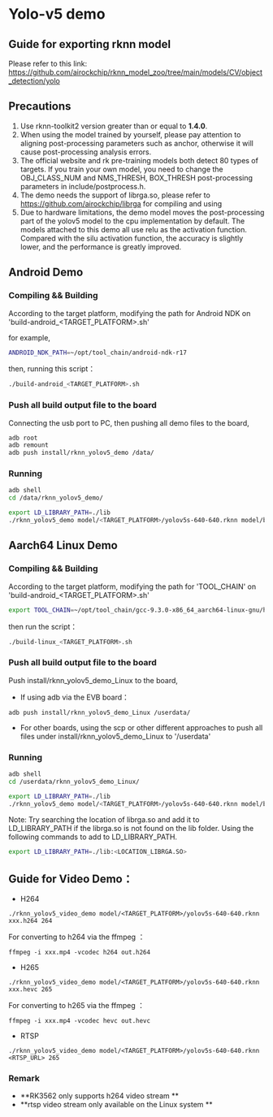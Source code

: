 # Yolo-v5 demo

## Guide for exporting rknn model

Please refer to this link:  https://github.com/airockchip/rknn_model_zoo/tree/main/models/CV/object_detection/yolo

## Precautions

1. Use rknn-toolkit2 version greater than or equal to **1.4.0**.
2. When using the model trained by yourself, please pay attention to aligning post-processing parameters such as anchor, otherwise it will cause post-processing analysis errors.
3. The official website and rk pre-training models both detect 80 types of targets. If you train your own model, you need to change the OBJ_CLASS_NUM and NMS_THRESH, BOX_THRESH post-processing parameters in include/postprocess.h.
4. The demo needs the support of librga.so, please refer to https://github.com/airockchip/librga for compiling and using
5. Due to hardware limitations, the demo model moves the post-processing part of the yolov5 model to the cpu implementation by default. The models attached to this demo all use relu as the activation function. Compared with the silu activation function, the accuracy is slightly lower, and the performance is greatly improved.


## Android Demo

### Compiling && Building

According to the target platform, modifying the path for Android NDK on 'build-android_<TARGET_PLATFORM>.sh'

for example,

```sh
ANDROID_NDK_PATH=~/opt/tool_chain/android-ndk-r17
```

then, running this script：

```sh
./build-android_<TARGET_PLATFORM>.sh
```

### Push all build output file to the board

Connecting the usb port to PC,  then pushing all demo files to the board,

```sh
adb root
adb remount
adb push install/rknn_yolov5_demo /data/
```

### Running

```sh
adb shell
cd /data/rknn_yolov5_demo/

export LD_LIBRARY_PATH=./lib
./rknn_yolov5_demo model/<TARGET_PLATFORM>/yolov5s-640-640.rknn model/bus.jpg
```

## Aarch64 Linux Demo

### Compiling && Building

According to the target platform, modifying the path for 'TOOL_CHAIN' on 'build-android_<TARGET_PLATFORM>.sh'

```sh
export TOOL_CHAIN=~/opt/tool_chain/gcc-9.3.0-x86_64_aarch64-linux-gnu/host
```

then run the script：

```sh
./build-linux_<TARGET_PLATFORM>.sh
```

### Push all build output file to the board


Push install/rknn_yolov5_demo_Linux to the board,

- If using adb via the EVB board：

```
adb push install/rknn_yolov5_demo_Linux /userdata/
```

- For other boards,  using the scp or other different approaches to push all files under install/rknn_yolov5_demo_Linux to '/userdata'

### Running

```sh
adb shell
cd /userdata/rknn_yolov5_demo_Linux/

export LD_LIBRARY_PATH=./lib
./rknn_yolov5_demo model/<TARGET_PLATFORM>/yolov5s-640-640.rknn model/bus.jpg
```

Note: Try searching the location of librga.so and add it to LD_LIBRARY_PATH if the librga.so is not found on the lib folder.
Using the following commands to add to LD_LIBRARY_PATH.

```sh
export LD_LIBRARY_PATH=./lib:<LOCATION_LIBRGA.SO>
```

## Guide for Video Demo：
- H264
```
./rknn_yolov5_video_demo model/<TARGET_PLATFORM>/yolov5s-640-640.rknn xxx.h264 264
```
For converting to h264 via the ffmpeg ：
```
ffmpeg -i xxx.mp4 -vcodec h264 out.h264
```

- H265
```
./rknn_yolov5_video_demo model/<TARGET_PLATFORM>/yolov5s-640-640.rknn xxx.hevc 265
```
For converting to h265 via the ffmpeg ：
```
ffmpeg -i xxx.mp4 -vcodec hevc out.hevc
```
- RTSP
```
./rknn_yolov5_video_demo model/<TARGET_PLATFORM>/yolov5s-640-640.rknn <RTSP_URL> 265
```

### Remark

- **RK3562 only supports h264 video stream **
- **rtsp video stream only available on the Linux system **